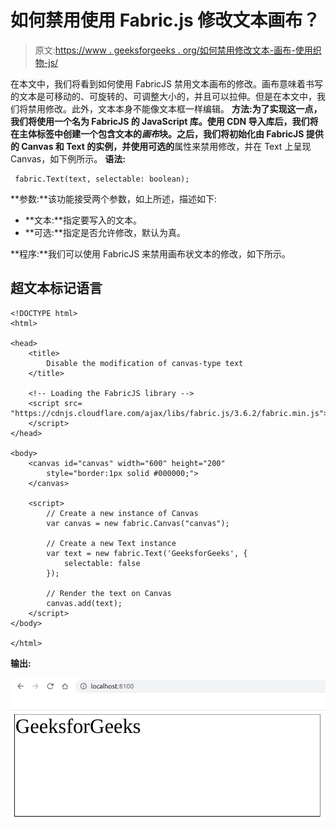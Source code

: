 # 如何禁用使用 Fabric.js 修改文本画布？

> 原文:[https://www . geeksforgeeks . org/如何禁用修改文本-画布-使用织物-js/](https://www.geeksforgeeks.org/how-to-disable-the-modification-of-text-canvas-using-fabric-js/)

在本文中，我们将看到如何使用 FabricJS 禁用文本画布的修改。画布意味着书写的文本是可移动的、可旋转的、可调整大小的，并且可以拉伸。但是在本文中，我们将禁用修改。此外，文本本身不能像文本框一样编辑。
**方法:**为了实现这一点，我们将使用一个名为 FabricJS 的 JavaScript 库。使用 CDN 导入库后，我们将在主体标签中创建一个包含文本的*画布*块。之后，我们将初始化由 FabricJS 提供的 Canvas 和 Text 的实例，并使用**可选的**属性来禁用修改，并在 Text 上呈现 Canvas，如下例所示。
**语法:**

```
 fabric.Text(text, selectable: boolean); 
```

**参数:**该功能接受两个参数，如上所述，描述如下:

*   **文本:**指定要写入的文本。
*   **可选:**指定是否允许修改，默认为真。

**程序:**我们可以使用 FabricJS 来禁用画布状文本的修改，如下所示。

## 超文本标记语言

```
<!DOCTYPE html>
<html>

<head>
    <title>
        Disable the modification of canvas-type text
    </title>

    <!-- Loading the FabricJS library -->
    <script src=
"https://cdnjs.cloudflare.com/ajax/libs/fabric.js/3.6.2/fabric.min.js">
    </script>
</head>

<body>
    <canvas id="canvas" width="600" height="200"
        style="border:1px solid #000000;">
    </canvas>

    <script>
        // Create a new instance of Canvas
        var canvas = new fabric.Canvas("canvas");

        // Create a new Text instance
        var text = new fabric.Text('GeeksforGeeks', {
            selectable: false
        });

        // Render the text on Canvas
        canvas.add(text);
    </script>
</body>

</html>
```

**输出:**

![](img/ba00a7d5ed61c18812bf5bd4f7b546f5.png)